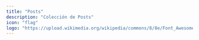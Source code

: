 ```yaml
---
title: "Posts"
description: "Colección de Posts"
icon: "flag"
logo: "https://upload.wikimedia.org/wikipedia/commons/8/8e/Font_Awesome_5_regular_gem.svg"
---
```

